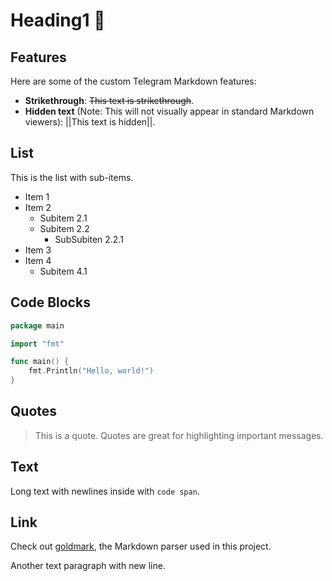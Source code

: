 # Heading1 🎉

## Features

Here are some of the custom Telegram Markdown features:

- **Strikethrough**: ~~This text is strikethrough~~.
- **Hidden text** (Note: This will not visually appear in standard Markdown viewers): ||This text is hidden||.

## List

This is the list with sub-items.

- Item 1
- Item 2
  - Subitem 2.1
  - Subitem 2.2
    - SubSubiten 2.2.1
- Item 3
- Item 4
  - Subitem 4.1

## Code Blocks

```go
package main

import "fmt"

func main() {
    fmt.Println("Hello, world!")
}
```

## Quotes
>
> This is a quote. Quotes are great for highlighting important messages.

## Text

Long text with
newlines inside with `code span`.

## Link

Check out [goldmark](https://github.com/yuin/goldmark), the Markdown parser used in this project.

Another text paragraph with new line.
